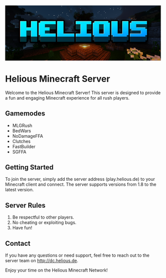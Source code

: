 ![GitHub Banner](GITHUB-BANNER.png)

# Helious Minecraft Server

Welcome to the Helious Minecraft Server! This server is designed to provide a fun and engaging Minecraft experience for all rush players.

## Gamemodes

- MLGRush
- BedWars
- NoDamageFFA
- Clutches
- FastBuilder
- SGFFA

## Getting Started

To join the server, simply add the server address (play.helious.de) to your Minecraft client and connect. The server supports versions from 1.8 to the latest version. 

## Server Rules

1. Be respectful to other players.
3. No cheating or exploiting bugs.
4. Have fun!

## Contact

If you have any questions or need support, feel free to reach out to the server team on http://dc.helious.de.

Enjoy your time on the Helious Minecraft Network!
